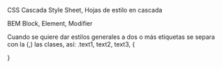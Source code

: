 CSS
Cascada Style Sheet, Hojas de estilo en cascada

BEM
Block, Element, Modifier

Cuando se quiere dar estilos generales a dos o más etiquetas se separa con la (,) las clases, así:
.text1, text2, text3, {

}
